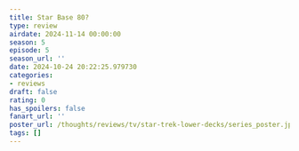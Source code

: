 ```yaml
---
title: Star Base 80?
type: review
airdate: 2024-11-14 00:00:00
season: 5
episode: 5
season_url: ''
date: 2024-10-24 20:22:25.979730
categories:
- reviews
draft: false
rating: 0
has_spoilers: false
fanart_url: ''
poster_url: /thoughts/reviews/tv/star-trek-lower-decks/series_poster.jpg
tags: []
---
```


